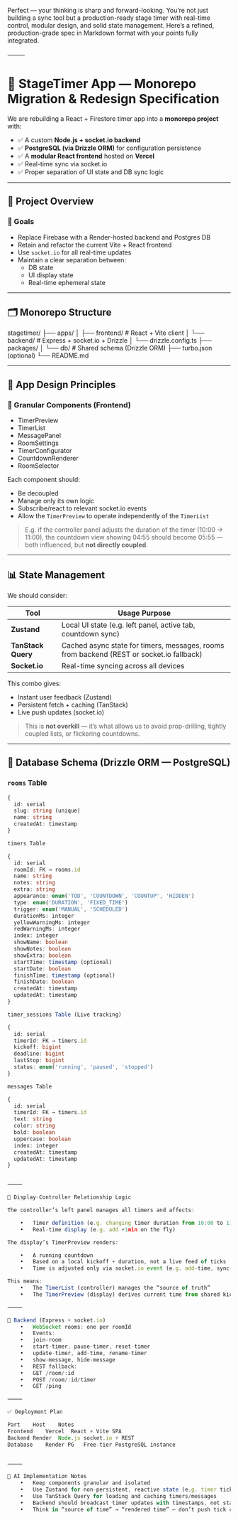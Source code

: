 Perfect — your thinking is sharp and forward-looking. You’re not just building a sync tool but a production-ready stage timer with real-time control, modular design, and solid state management. Here’s a refined, production-grade spec in Markdown format with your points fully integrated.

⸻

# 🎯 StageTimer App — Monorepo Migration & Redesign Specification

We are rebuilding a React + Firestore timer app into a **monorepo project** with:

- ✅ A custom **Node.js + socket.io backend**
- ✅ **PostgreSQL (via Drizzle ORM)** for configuration persistence
- ✅ A **modular React frontend** hosted on **Vercel**
- ✅ Real-time sync via socket.io
- ✅ Proper separation of UI state and DB sync logic

---

## 🧱 Project Overview

### 🎯 Goals

- Replace Firebase with a Render-hosted backend and Postgres DB
- Retain and refactor the current Vite + React frontend
- Use `socket.io` for all real-time updates
- Maintain a clear separation between:
  - DB state
  - UI display state
  - Real-time ephemeral state

---

## 🗂 Monorepo Structure

stagetimer/
├── apps/
│ ├── frontend/ # React + Vite client
│ └── backend/ # Express + socket.io + Drizzle
│     └── drizzle.config.ts
├── packages/
│ └── db/ # Shared schema (Drizzle ORM)
├── turbo.json (optional)
└── README.md

---

## 🧠 App Design Principles

### 🧩 Granular Components (Frontend)

- TimerPreview
- TimerList
- MessagePanel
- RoomSettings
- TimerConfigurator
- CountdownRenderer
- RoomSelector

Each component should:

- Be decoupled
- Manage only its own logic
- Subscribe/react to relevant socket.io events
- Allow the `TimerPreview` to operate independently of the `TimerList`

> E.g. if the controller panel adjusts the duration of the timer (10:00 → 11:00), the countdown view showing 04:55 should become 05:55 — both influenced, but **not directly coupled**.

---

## 📊 State Management

We should consider:

| Tool               | Usage Purpose                                                                            |
| ------------------ | ---------------------------------------------------------------------------------------- |
| **Zustand**        | Local UI state (e.g. left panel, active tab, countdown sync)                             |
| **TanStack Query** | Cached async state for timers, messages, rooms from backend (REST or socket.io fallback) |
| **Socket.io**      | Real-time syncing across all devices                                                     |

This combo gives:

- Instant user feedback (Zustand)
- Persistent fetch + caching (TanStack)
- Live push updates (socket.io)

> This is **not overkill** — it’s what allows us to avoid prop-drilling, tightly coupled lists, or flickering countdowns.

---

## 🧩 Database Schema (Drizzle ORM — PostgreSQL)

### `rooms` Table

```ts
{
  id: serial
  slug: string (unique)
  name: string
  createdAt: timestamp
}

timers Table

{
  id: serial
  roomId: FK → rooms.id
  name: string
  notes: string
  extra: string
  appearance: enum('TOD', 'COUNTDOWN', 'COUNTUP', 'HIDDEN')
  type: enum('DURATION', 'FIXED_TIME')
  trigger: enum('MANUAL', 'SCHEDULED')
  durationMs: integer
  yellowWarningMs: integer
  redWarningMs: integer
  index: integer
  showName: boolean
  showNotes: boolean
  showExtra: boolean
  startTime: timestamp (optional)
  startDate: boolean
  finishTime: timestamp (optional)
  finishDate: boolean
  createdAt: timestamp
  updatedAt: timestamp
}

timer_sessions Table (Live tracking)

{
  id: serial
  timerId: FK → timers.id
  kickoff: bigint
  deadline: bigint
  lastStop: bigint
  status: enum('running', 'paused', 'stopped')
}

messages Table

{
  id: serial
  timerId: FK → timers.id
  text: string
  color: string
  bold: boolean
  uppercase: boolean
  index: integer
  createdAt: timestamp
  updatedAt: timestamp
}


⸻

🧠 Display-Controller Relationship Logic

The controller’s left panel manages all timers and affects:

	•	Timer definition (e.g. changing timer duration from 10:00 to 11:00)
	•	Real-time display (e.g. add +1min on the fly)

The display’s TimerPreview renders:

	•	A running countdown
	•	Based on a local kickoff + duration, not a live feed of ticks
	•	Time is adjusted only via socket.io event (e.g. add-time, sync-time)

This means:
	•	The TimerList (controller) manages the “source of truth”
	•	The TimerPreview (display) derives current time from shared kickoff, duration, now

⸻

🔐 Backend (Express + socket.io)
	•	WebSocket rooms: one per roomId
	•	Events:
	•	join-room
	•	start-timer, pause-timer, reset-timer
	•	update-timer, add-time, rename-timer
	•	show-message, hide-message
	•	REST fallback:
	•	GET /room/:id
	•	POST /room/:id/timer
	•	GET /ping

⸻

✅ Deployment Plan

Part	Host	Notes
Frontend	Vercel	React + Vite SPA
Backend	Render	Node.js socket.io + REST
Database	Render PG	Free-tier PostgreSQL instance


⸻

🔧 AI Implementation Notes
	•	Keep components granular and isolated
	•	Use Zustand for non-persistent, reactive state (e.g. timer ticking, left panel open)
	•	Use TanStack Query for loading and caching timers/messages
	•	Backend should broadcast timer updates with timestamps, not state diffs
	•	Think in “source of time” → “rendered time” — don’t push tick counts

```
